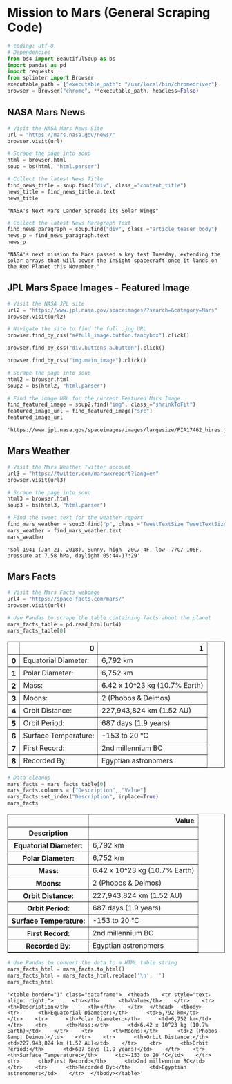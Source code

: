 # Mission to Mars (General Scraping Code)


```python
# coding: utf-8
# Dependencies
from bs4 import BeautifulSoup as bs
import pandas as pd
import requests
from splinter import Browser
executable_path = {"executable_path": "/usr/local/bin/chromedriver"}
browser = Browser("chrome", **executable_path, headless=False)
```

## NASA Mars News


```python
# Visit the NASA Mars News Site
url = "https://mars.nasa.gov/news/"
browser.visit(url)
```


```python
# Scrape the page into soup
html = browser.html
soup = bs(html, "html.parser")
```


```python
# Collect the latest News Title
find_news_title = soup.find("div", class_="content_title")
news_title = find_news_title.a.text
news_title
```




    "NASA's Next Mars Lander Spreads its Solar Wings"




```python
# Collect the latest News Paragraph Text
find_news_paragraph = soup.find("div", class_="article_teaser_body")
news_p = find_news_paragraph.text
news_p
```




    "NASA's next mission to Mars passed a key test Tuesday, extending the solar arrays that will power the InSight spacecraft once it lands on the Red Planet this November."



## JPL Mars Space Images - Featured Image


```python
# Visit the NASA JPL site 
url2 = "https://www.jpl.nasa.gov/spaceimages/?search=&category=Mars"
browser.visit(url2)
```


```python
# Navigate the site to find the full .jpg URL
browser.find_by_css("a#full_image.button.fancybox").click()
```


```python
browser.find_by_css("div.buttons a.button").click()
```


```python
browser.find_by_css("img.main_image").click()
```


```python
# Scrape the page into soup
html2 = browser.html
soup2 = bs(html2, "html.parser")
```


```python
# Find the image URL for the current Featured Mars Image
find_featured_image = soup2.find("img", class_="shrinkToFit")
featured_image_url = find_featured_image["src"]
featured_image_url
```




    'https://www.jpl.nasa.gov/spaceimages/images/largesize/PIA17462_hires.jpg'



## Mars Weather


```python
# Visit the Mars Weather Twitter account 
url3 = "https://twitter.com/marswxreport?lang=en"
browser.visit(url3)
```


```python
# Scrape the page into soup
html3 = browser.html
soup3 = bs(html3, "html.parser")
```


```python
# Find the tweet text for the weather report
find_mars_weather = soup3.find("p", class_="TweetTextSize TweetTextSize--normal js-tweet-text tweet-text")
mars_weather = find_mars_weather.text
mars_weather
```




    'Sol 1941 (Jan 21, 2018), Sunny, high -20C/-4F, low -77C/-106F, pressure at 7.58 hPa, daylight 05:44-17:29'



## Mars Facts


```python
# Visit the Mars Facts webpage
url4 = "https://space-facts.com/mars/"
browser.visit(url4)
```


```python
# Use Pandas to scrape the table containing facts about the planet
mars_facts_table = pd.read_html(url4)
mars_facts_table[0]
```




<div>
<table border="1" class="dataframe">
  <thead>
    <tr style="text-align: right;">
      <th></th>
      <th>0</th>
      <th>1</th>
    </tr>
  </thead>
  <tbody>
    <tr>
      <th>0</th>
      <td>Equatorial Diameter:</td>
      <td>6,792 km</td>
    </tr>
    <tr>
      <th>1</th>
      <td>Polar Diameter:</td>
      <td>6,752 km</td>
    </tr>
    <tr>
      <th>2</th>
      <td>Mass:</td>
      <td>6.42 x 10^23 kg (10.7% Earth)</td>
    </tr>
    <tr>
      <th>3</th>
      <td>Moons:</td>
      <td>2 (Phobos &amp; Deimos)</td>
    </tr>
    <tr>
      <th>4</th>
      <td>Orbit Distance:</td>
      <td>227,943,824 km (1.52 AU)</td>
    </tr>
    <tr>
      <th>5</th>
      <td>Orbit Period:</td>
      <td>687 days (1.9 years)</td>
    </tr>
    <tr>
      <th>6</th>
      <td>Surface Temperature:</td>
      <td>-153 to 20 °C</td>
    </tr>
    <tr>
      <th>7</th>
      <td>First Record:</td>
      <td>2nd millennium BC</td>
    </tr>
    <tr>
      <th>8</th>
      <td>Recorded By:</td>
      <td>Egyptian astronomers</td>
    </tr>
  </tbody>
</table>
</div>




```python
# Data cleanup
mars_facts = mars_facts_table[0]
mars_facts.columns = ["Description", "Value"]
mars_facts.set_index("Description", inplace=True)
mars_facts
```




<div>
<table border="1" class="dataframe">
  <thead>
    <tr style="text-align: right;">
      <th></th>
      <th>Value</th>
    </tr>
    <tr>
      <th>Description</th>
      <th></th>
    </tr>
  </thead>
  <tbody>
    <tr>
      <th>Equatorial Diameter:</th>
      <td>6,792 km</td>
    </tr>
    <tr>
      <th>Polar Diameter:</th>
      <td>6,752 km</td>
    </tr>
    <tr>
      <th>Mass:</th>
      <td>6.42 x 10^23 kg (10.7% Earth)</td>
    </tr>
    <tr>
      <th>Moons:</th>
      <td>2 (Phobos &amp; Deimos)</td>
    </tr>
    <tr>
      <th>Orbit Distance:</th>
      <td>227,943,824 km (1.52 AU)</td>
    </tr>
    <tr>
      <th>Orbit Period:</th>
      <td>687 days (1.9 years)</td>
    </tr>
    <tr>
      <th>Surface Temperature:</th>
      <td>-153 to 20 °C</td>
    </tr>
    <tr>
      <th>First Record:</th>
      <td>2nd millennium BC</td>
    </tr>
    <tr>
      <th>Recorded By:</th>
      <td>Egyptian astronomers</td>
    </tr>
  </tbody>
</table>
</div>




```python
# Use Pandas to convert the data to a HTML table string
mars_facts_html = mars_facts.to_html()
mars_facts_html = mars_facts_html.replace('\n', '')
mars_facts_html
```




    '<table border="1" class="dataframe">  <thead>    <tr style="text-align: right;">      <th></th>      <th>Value</th>    </tr>    <tr>      <th>Description</th>      <th></th>    </tr>  </thead>  <tbody>    <tr>      <th>Equatorial Diameter:</th>      <td>6,792 km</td>    </tr>    <tr>      <th>Polar Diameter:</th>      <td>6,752 km</td>    </tr>    <tr>      <th>Mass:</th>      <td>6.42 x 10^23 kg (10.7% Earth)</td>    </tr>    <tr>      <th>Moons:</th>      <td>2 (Phobos &amp; Deimos)</td>    </tr>    <tr>      <th>Orbit Distance:</th>      <td>227,943,824 km (1.52 AU)</td>    </tr>    <tr>      <th>Orbit Period:</th>      <td>687 days (1.9 years)</td>    </tr>    <tr>      <th>Surface Temperature:</th>      <td>-153 to 20 °C</td>    </tr>    <tr>      <th>First Record:</th>      <td>2nd millennium BC</td>    </tr>    <tr>      <th>Recorded By:</th>      <td>Egyptian astronomers</td>    </tr>  </tbody></table>'


